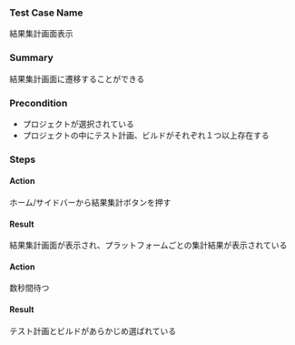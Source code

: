 ### Test Case Name
結果集計画面表示

### Summary
結果集計画面に遷移することができる

### Precondition
* プロジェクトが選択されている
* プロジェクトの中にテスト計画、ビルドがそれぞれ１つ以上存在する

### Steps

#### Action
ホーム/サイドバーから結果集計ボタンを押す
#### Result
結果集計画面が表示され、プラットフォームごとの集計結果が表示されている

#### Action
数秒間待つ
#### Result
テスト計画とビルドがあらかじめ選ばれている
